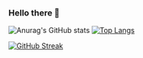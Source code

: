 ### Hello there 👋

![Anurag's GitHub stats](https://github-readme-stats.vercel.app/api?username=agvidas&count_private=true&show_icons=true)
[![Top Langs](https://github-readme-stats.vercel.app/api/top-langs/?username=agvidas&count_private=true&include_all_commits=true&cache_seconds=14400)](https://github.com/anuraghazra/github-readme-stats)

[![GitHub Streak](https://github-readme-streak-stats.herokuapp.com/?user=agvidas&theme=default&count_private=true)](https://git.io/streak-stats)



<!--
**agvidas/agvidas** is a ✨ _special_ ✨ repository because its `README.md` (this file) appears on your GitHub profile.

Here are some ideas to get you started:

- 🔭 I’m currently working on ...
- 🌱 I’m currently learning ...
- 👯 I’m looking to collaborate on ...
- 🤔 I’m looking for help with ...
- 💬 Ask me about ...
- 📫 How to reach me: ...
- 😄 Pronouns: ...
- ⚡ Fun fact: ...
-->
